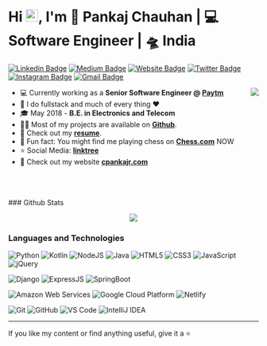 <h1>Hi <a href="https://www.cpankajr.com/"><img src="https://media.giphy.com/media/hvRJCLFzcasrR4ia7z/giphy.gif" width="25px"></a>, I'm 🧑 Pankaj Chauhan | 💻 Software Engineer | 🛸 India</h1>

[![Linkedin Badge](https://img.shields.io/badge/-cpankajr-blue?style=flat&logo=Linkedin&logoColor=white&link=https://www.linkedin.com/in/cpankajr/)](https://www.linkedin.com/in/cpankajr/)
[![Medium Badge](https://img.shields.io/badge/-@cpankajr-000000?style=flat&labelColor=000000&logo=Medium&link=https://medium.com/@cpankajr)](https://medium.com/@cpankajr)
[![Website Badge](https://img.shields.io/badge/-cpankajr.com-47CCCC?style=flat&logo=Google-Chrome&logoColor=white&link=https://cpankajr.com)](https://cpankajr.com)
[![Twitter Badge](https://img.shields.io/badge/-@cpankajr-1ca0f1?style=flat&labelColor=1ca0f1&logo=twitter&logoColor=white&link=https://twitter.com/cpankajr)](https://twitter.com/cpankajr)
[![Instagram Badge](https://img.shields.io/badge/-@cpankajr-purple?style=flat&logo=instagram&logoColor=white&link=https://instagram.com/cpankajr/)](https://instagram.com/cpankajr)
[![Gmail Badge](https://img.shields.io/badge/-cpankajr-c14438?style=flat&logo=Gmail&logoColor=white&link=mailto:cpankajr@gmail.com)](mailto:cpankajr@gmail.com)

<img align="right" src="https://media1.giphy.com/media/13HgwGsXF0aiGY/giphy.gif" />

- 💻 Currently working as a **Senior Software Engineer @ [Paytm](https://paytm.com/)**
- 💬 I do fullstack and much of every thing :heart:
- 🎓 May 2018 - **B.E. in Electronics and Telecom**
- :man_technologist: Most of my projects are available on **[Github](https://github.com/cpankajr/cpankajr/)**.
- :orange_book: Check out my **[resume](https://cpankajr.com/files/resume/Pankaj_CV_Sept_2021.pdf)**.
- 🎲 Fun fact: You might find me playing chess on **[Chess.com](https://chess.com/)** NOW
- ⭐ Social Media: **[linktree](https://linktr.ee/cpankajr)**
- 🌴 Check out my website **[cpankajr.com](https://cpankajr.com/)**

<br>
<br>
<br>
### Github Stats
<p align="center" >
<a href="https://github.com/anuraghazra/github-readme-stats"> 
    <img  src="https://github-readme-stats.vercel.app/api?username=cpankajr&&show_icons=true&theme=radical"/>
  </a>

</p>

### Languages and Technologies

![Python](https://img.shields.io/badge/-Python-3776AB?style=for-the-badge&logo=python&logoColor=ffffff)
![Kotlin](https://img.shields.io/badge/-Kotlin-61DBFB?style=for-the-badge&logo=kotlin&logoColor=ffffff)
![NodeJS](https://img.shields.io/badge/-NodeJS-007ACC?style=for-the-badge&logo=nodedotjs&logoColor=ffffff)
![Java](http://img.shields.io/badge/-Java-f89820?style=for-the-badge&logo=java&logoColor=ffffff)
![HTML5](https://img.shields.io/badge/-HTML5-E44D26?style=for-the-badge&logo=html5&logoColor=ffffff)
![CSS3](https://img.shields.io/badge/-CSS3-2965f1?style=for-the-badge&logo=css3&logoColor=ffffff)
![JavaScript](https://img.shields.io/badge/-JavaScript-F0DB4F?style=for-the-badge&logo=javascript&logoColor=ffffff)
![jQuery](https://img.shields.io/badge/-jQuery-232F3E?style=for-the-badge&logo=jquery&logoColor=ffffff)

![Django](https://img.shields.io/badge/-Django-336600?style=for-the-badge&logo=django&logoColor=ffffff)
![ExpressJS](https://img.shields.io/badge/-ExpressJS-808080?style=for-the-badge&logo=express&logoColor=ffffff)
![SpringBoot](https://img.shields.io/badge/-SpringBoot-00AD9F?style=for-the-badge&logo=spring&logoColor=ffffff)

![Amazon Web Services](https://img.shields.io/badge/-AWS-FF9900?style=for-the-badge&logo=amazon-aws&logoColor=ffffff)
![Google Cloud Platform](https://img.shields.io/badge/-Google%20Cloud-232F3E?style=for-the-badge&logo=google-cloud&logoColor=ffffff)
![Netlify](https://img.shields.io/badge/-Netlify-00AD9F?style=for-the-badge&logo=netlify&logoColor=ffffff)

![Git](https://img.shields.io/badge/-Git-%23F05032?style=for-the-badge&logo=git&logoColor=ffffff)
![GitHub](https://img.shields.io/badge/-GitHub-211F1F?style=for-the-badge&logo=github&logoColor=ffffff)
![VS Code](http://img.shields.io/badge/-VS%20Code-007ACC?style=for-the-badge&logo=visual-studio-code&logoColor=ffffff)
![IntelliJ IDEA](http://img.shields.io/badge/-IntelliJ%20IDEA-2965f1?style=for-the-badge&logo=intellij-idea&logoColor=ffffff)

---

If you like my content or find anything useful, give it a :star:
